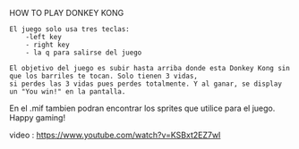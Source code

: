 

HOW TO PLAY DONKEY KONG

	El juego solo usa tres teclas:
		-left key
		- right key
		- la q para salirse del juego
	
	El objetivo del juego es subir hasta arriba donde esta Donkey Kong sin que los barriles te tocan. Solo tienen 3 vidas,
	si perdes las 3 vidas pues perdes totalmente. Y al ganar, se display un "You win!" en la pantalla.
  En el .mif tambien podran encontrar los sprites que utilice para el juego.
  Happy gaming!
  
  video : https://www.youtube.com/watch?v=KSBxt2EZ7wI
